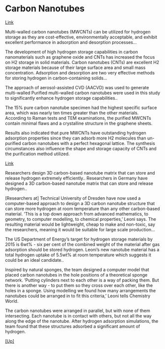 # Carbon Nanotubes

[Link](https://www.azonano.com/news.aspx?newsID=38288)

Multi-walled carbon nanotubes (MWCNTs) can be utilized for hydrogen
storage as they are cost-effective, environmentally acceptable, and
exhibit excellent performance in adsorption and desorption processes...

The development of high hydrogen storage capabilities in carbon
nanomaterials such as graphene oxide and CNTs has increased the focus
on H2 storage in solid materials. Carbon nanotubes (CNTs) are
excellent H2 storage materials because of their large surface area and
small mass concentration. Adsorption and desorption are two very
effective methods for storing hydrogen in carbon-containing solids...

The approach of aerosol-assisted CVD (AACVD) was used to generate
multi-walled Purified multi-walled carbon nanotubes were used in this
study to significantly enhance hydrogen storage capabilities..

The 15% pure carbon nanotube specimen had the highest specific surface
area, which was nearly ten times greater than the other
materials. According to Raman tests and TEM examinations, the purified
MWCNTs contain minimal flaws and a crystalline structure in the
graphene sheets.

Results also indicated that pure MWCNTs have outstanding hydrogen
adsorption properties since they can adsorb more H2 molecules than
un-purified carbon nanotubes with a perfect hexagonal lattice. The
synthesis circumstances also influence the shape and storage capacity
of CNTs and the purification method utilized.

[Link](https://www.chemistryworld.com/news/carbon-nanotubes-for-hydrogen-storage/3000742.article)

Researchers design 3D carbon-based nanotube matrix that can store and
release hydrogen extremely efficiently.. Researchers in Germany have
designed a 3D carbon-based nanotube matrix that can store and release
hydrogen..

[Researchers at] Technical University of Dresden have now used a
computer-based approach to design a 3D carbon nanotube structure that
can store more hydrogen at room temperature than any other
carbon-based material. ’This is a top down approach from advanced
mathematics, to geometry, to computer modelling, to chemical
properties,’ Leoni says. The resulting material would be lightweight,
cheap to make and non-toxic, say the researchers, meaning it would be
suitable for large scale production...

The US Department of Energy’s target for hydrogen storage materials by
2015 is 6wt% - six per cent of the combined weight of the material
after gas adsorption should be stored hydrogen. Leoni’s new nanotube
material has a total hydrogen uptake of 5.5wt% at room temperature
which suggests it could be an ideal candidate..

Inspired by natural sponges, the team designed a computer model that
placed carbon nanotubes in the hole positions of a theoretical sponge
network. ’Putting cylinders next to each other is a way of packing
them. But there is another way - to put them so they cross over each
other, like the holes in a sponge. Using modelling we found how many
arrangements the nanotubes could be arranged in to fit this criteria,’
Leoni tells Chemistry World.

The carbon nanotubes were arranged in parallel, but with none of them
intersecting. Each nanotube is in contact with others, but not all the
way along the edge of the nanotube. After hydrogen adsorption
simulations, the team found that these structures adsorbed a
significant amount of hydrogen.

[[Up]](h2-storage.html)
